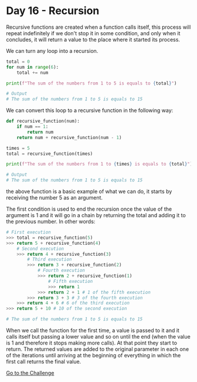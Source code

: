 # Day 16 - Recursion

Recursive functions are created when a function calls itself, this process will repeat indefinitely if we don't stop it in some condition, and only when it concludes, it will return a value to the place where it started its process.

We can turn any loop into a recursion.

```python
total = 0
for num in range(6):
    total += num

print(f"The sum of the numbers from 1 to 5 is equals to {total}")

# Output
# The sum of the numbers from 1 to 5 is equals to 15
```

We can convert this loop to a recursive function in the following way:

```python
def recursive_function(num):
    if num == 1:
        return num
    return num + recursive_function(num - 1)

times = 5
total = recursive_function(times)

print(f"The sum of the numbers from 1 to {times} is equals to {total}")

# Output
# The sum of the numbers from 1 to 5 is equals to 15
```

the above function is a basic example of what we can do, it starts by receiving the number 5 as an argument.

The first condition is used to end the recursion once the value of the argument is 1 and it will go in a chain by returning the total and adding it to the previous number. In other words:

```python
# First execution
>>> total = recursive_function(5)
>>> return 5 + recursive_function(4)
    # Second execution
    >>> return 4 + recursive_function(3)
        # Third execution
        >>> return 3 + recursive_function(2)
            # Fourth execution
            >>> return 2 + recursive_function(1)
                # Fifth execution
                >>> return 1
            >>> return 2 + 1 # 1 of the fifth execution
        >>> return 3 + 3 # 3 of the fourth execution
    >>> return 4 + 6 # 6 of the third execution
>>> return 5 + 10 # 10 of the second execution

# The sum of the numbers from 1 to 5 is equals to 15
```

When we call the function for the first time, a value is passed to it and it calls itself but passing a lower value and so on until the end (when the value is 1 and therefore it stops making more calls). At that point they start to return. The returned values are added to the original parameter in each one of the iterations until arriving at the beginning of everything in which the first call returns the final value.

[Go to the Challenge](exercise.py)
